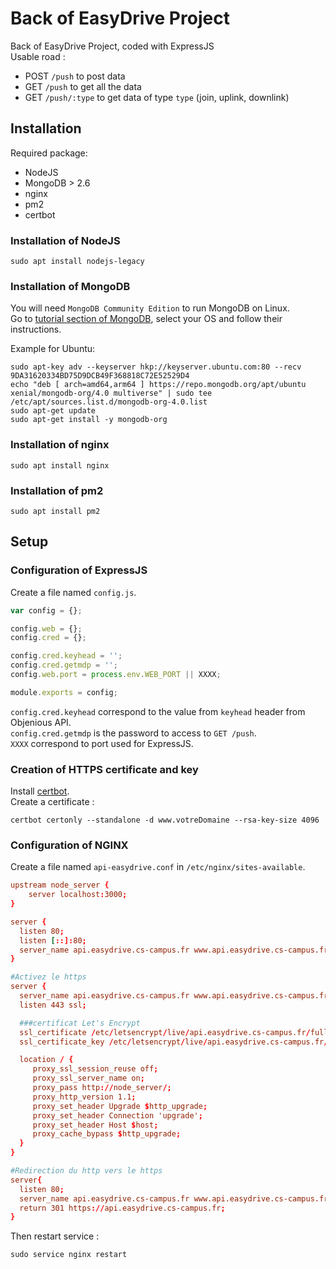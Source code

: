 # Back of EasyDrive Project
Back of EasyDrive Project, coded with ExpressJS  
Usable road :  
* POST `/push` to post data  
* GET `/push` to get all the data  
* GET `/push/:type` to get data of type `type` (join, uplink, downlink)  

## Installation
Required package:
* NodeJS
* MongoDB > 2.6
* nginx
* pm2
* certbot

### Installation of NodeJS
```
sudo apt install nodejs-legacy  
```
  
### Installation of MongoDB
You will need `MongoDB Community Edition` to run MongoDB on Linux.  
Go to [tutorial section of MongoDB](https://docs.mongodb.com/manual/tutorial/), select your OS and follow their instructions.  
  
Example for Ubuntu:  
```
sudo apt-key adv --keyserver hkp://keyserver.ubuntu.com:80 --recv 9DA31620334BD75D9DCB49F368818C72E52529D4
echo "deb [ arch=amd64,arm64 ] https://repo.mongodb.org/apt/ubuntu xenial/mongodb-org/4.0 multiverse" | sudo tee /etc/apt/sources.list.d/mongodb-org-4.0.list
sudo apt-get update
sudo apt-get install -y mongodb-org
```

### Installation of nginx
```
sudo apt install nginx
```

### Installation of pm2
```
sudo apt install pm2
```

## Setup
### Configuration of ExpressJS
Create a file named `config.js`.
``` js
var config = {};

config.web = {};
config.cred = {};

config.cred.keyhead = '';
config.cred.getmdp = '';
config.web.port = process.env.WEB_PORT || XXXX;

module.exports = config;
```

`config.cred.keyhead` correspond to the value from `keyhead` header from Objenious API.  
`config.cred.getmdp` is the password to access to `GET /push`.  
`XXXX` correspond to port used for ExpressJS.  

### Creation of HTTPS certificate and key
Install [certbot](https://certbot.eff.org/all-instructions).  
Create a certificate :  
```
certbot certonly --standalone -d www.votreDomaine --rsa-key-size 4096
```



### Configuration of NGINX
Create a file named `api-easydrive.conf` in `/etc/nginx/sites-available`.
``` conf
upstream node_server {
    server localhost:3000;
}

server {
  listen 80;
  listen [::]:80;
  server_name api.easydrive.cs-campus.fr www.api.easydrive.cs-campus.fr;
}

#Activez le https
server {
  server_name api.easydrive.cs-campus.fr www.api.easydrive.cs-campus.fr;
  listen 443 ssl;

  ###certificat Let's Encrypt
  ssl_certificate /etc/letsencrypt/live/api.easydrive.cs-campus.fr/fullchain.pem;
  ssl_certificate_key /etc/letsencrypt/live/api.easydrive.cs-campus.fr/privkey.pem;

  location / {
     proxy_ssl_session_reuse off;
     proxy_ssl_server_name on;
     proxy_pass http://node_server/;
     proxy_http_version 1.1;
     proxy_set_header Upgrade $http_upgrade;
     proxy_set_header Connection 'upgrade';
     proxy_set_header Host $host;
     proxy_cache_bypass $http_upgrade;
  }
}

#Redirection du http vers le https
server{
  listen 80;
  server_name api.easydrive.cs-campus.fr www.api.easydrive.cs-campus.fr;
  return 301 https://api.easydrive.cs-campus.fr;
}
```

Then restart service :  
```
sudo service nginx restart
```